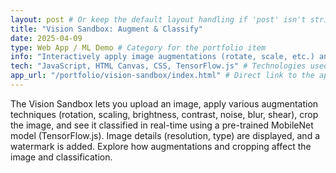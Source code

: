 ```yaml
---
layout: post # Or keep the default layout handling if 'post' isn't strictly needed for portfolio items
title: "Vision Sandbox: Augment & Classify"
date: 2025-04-09
type: Web App / ML Demo # Category for the portfolio item
info: "Interactively apply image augmentations (rotate, scale, etc.) and classify images using TensorFlow.js (MobileNet) directly in your browser." # Short description
tech: "JavaScript, HTML Canvas, CSS, TensorFlow.js" # Technologies used
app_url: "/portfolio/vision-sandbox/index.html" # Direct link to the app - UPDATED PATH
---
```


The Vision Sandbox lets you upload an image, apply various augmentation techniques (rotation, scaling, brightness, contrast, noise, blur, shear), crop the image, and see it classified in real-time using a pre-trained MobileNet model (TensorFlow.js). Image details (resolution, type) are displayed, and a watermark is added. Explore how augmentations and cropping affect the image and classification.

